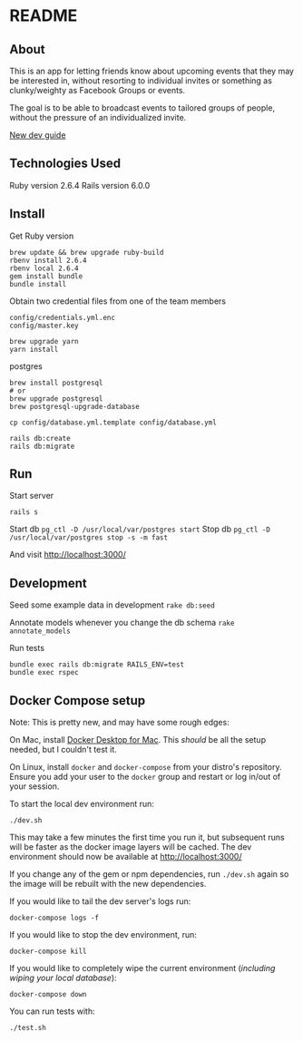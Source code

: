 # README

## About

This is an app for letting friends know about upcoming events that they may be interested in, without resorting to individual invites or something as clunky/weighty as Facebook Groups or events.

The goal is to be able to broadcast events to tailored groups of people, without the pressure of an individualized invite.

[New dev guide](https://github.com/sllewely/concert_buddies/blob/master/NEWDEV.md)


## Technologies Used

Ruby version 2.6.4
Rails version 6.0.0

## Install

Get Ruby version

```
brew update && brew upgrade ruby-build
rbenv install 2.6.4
rbenv local 2.6.4
gem install bundle
bundle install
```

Obtain two credential files from one of the team members
```
config/credentials.yml.enc
config/master.key
```

```
brew upgrade yarn
yarn install
```

postgres

```
brew install postgresql
# or
brew upgrade postgresql
brew postgresql-upgrade-database

cp config/database.yml.template config/database.yml

rails db:create
rails db:migrate
```

## Run

Start server

```
rails s
```

Start db
`pg_ctl -D /usr/local/var/postgres start`
Stop db
`pg_ctl -D /usr/local/var/postgres stop -s -m fast`

And visit
[http://localhost:3000/](http://localhost:3000/)

## Development

Seed some example data in development
`rake db:seed`

Annotate models whenever you change the db schema
`rake annotate_models`

Run tests
```
bundle exec rails db:migrate RAILS_ENV=test
bundle exec rspec
```

## Docker Compose setup

Note: This is pretty new, and may have some rough edges:

On Mac, install [Docker Desktop for Mac](https://docs.docker.com/docker-for-mac/install/). This _should_ be all the setup needed, but I couldn't test it.

On Linux, install `docker` and `docker-compose` from your distro's repository. Ensure you add your user to the `docker` group and restart or log in/out of your session.

To start the local dev environment run:
```
./dev.sh
```
This may take a few minutes the first time you run it, but subsequent runs will be faster as the docker image layers will be cached.
The dev environment should now be available at [http://localhost:3000/](http://localhost:3000/)

If you change any of the gem or npm dependencies, run `./dev.sh` again so the image will be rebuilt with the new dependencies.

If you would like to tail the dev server's logs run:
```
docker-compose logs -f
```

If you would like to stop the dev environment, run:
```
docker-compose kill
```

If you would like to completely wipe the current environment (*including wiping your local database*):
```
docker-compose down
```

You can run tests with:
```
./test.sh
```
